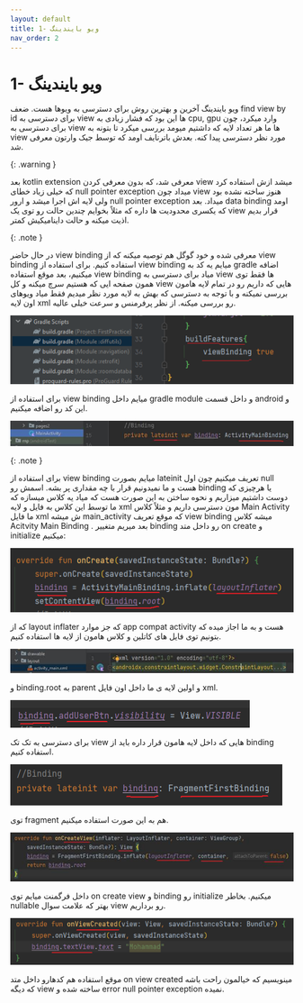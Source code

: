 ```yaml
---
layout: default
title: 1- ویو بایندینگ
nav_order: 2
---
```

# 1- ویو بایندینگ

ویو بایندینگ آخرین و بهترین روش برای دسترسی به ویوها هست.
ضعف find view by id برای دسترسی به view ها این بود که فشار زیادی به cpu, gpu وارد میکرد، چون برای دسترسی به view ها ما هر تعداد لایه که داشتیم میومد بررسی میکرد تا بتونه به view مورد نظر دسترسی پیدا کنه.	
بعدش باترنایف اومد که توسط جیک وارتون معرفی شد.

{: .warning }

بعد kotlin extension معرفی شد، که بدون معرفی کردن view میشد ازش استفاده کرد که خیلی زیاد خطای null pointer exception میداد چون view هنوز ساخته نشده بود ولی لایه اش اجرا میشد و ارور null pointer exception میداد.
بعد data binding اومد که یکسری محدودیت ها داره که مثلاً بخوایم چندین حالت رو توی یک view قرار بدیم اذیت میکنه و حالت داینامیکیش کمتر.

{: .note }

در حال حاضر view binding معرفی شده و خود گوگل هم توصیه میکنه که از view binding استفاده کنیم.
برای استفاده از view binding میایم یه کد به gradle اضافه میکنیم، بعد موقع استفاده view binding میاد برای دسترسی به view ها فقط توی همون صفحه ایی که هستیم سرچ میکنه و کل view هایی که داریم رو در تمام لایه هامون بررسی نمیکنه و با توجه به دسترسی که بهش به لایه مورد نظر میدیم فقط میاد ویوهای اون لایه xml رو بررسی میکنه.
از نظر پرفرمنس و سرعت خیلی عالیه.
 
 <img src="https://github.com/Developers0101/notes-android-course/raw/main/images/view-binding/image001.png" alt="A image">

برای استفاده از view binding میایم داخل gradle module و داخل قسمت android و این کد رو اضافه میکنیم.

<img src="https://github.com/Developers0101/notes-android-course/raw/main/images/view-binding/image002.jpg" alt="A image">

{: .note }

برای استفاده از view binding میایم بصورت lateinit تعریف میکنیم چون اول null هست و ما نمیدونیم قرار با چه مقداری پر بشه.
اسمش رو binding یا هرچیزی که دوست داشتیم میزاریم و نحوه ساختن به این صورت هست که میاد یه کلاس میسازه که ما توسط این کلاس به فایل و لایه xml مون دسترسی داریم و مثلاً کلاس Main Activity ما فایل xml ش میشه main_activity که موقع تعریف view binding میشه کلاس Acitvity Main Binding .
بعد میریم متغییر binding رو داخل متد on create و initialize میکنیم:

<img src="https://github.com/Developers0101/notes-android-course/raw/main/images/view-binding/image003.png" alt="A image">

که از layout inflater که جز موارد app compat activity هست و به ما اجاز میده که بتونیم توی فایل های کاتلین و کلاس هامون از لایه ها استفاده کنیم.

<img src="https://github.com/Developers0101/notes-android-course/raw/main/images/view-binding/image004.jpg" alt="A image">
 
و binding.root به parent و اولین لایه ی ما داخل اون فایل xml.

 <img src="https://github.com/Developers0101/notes-android-course/raw/main/images/view-binding/image005.png" alt="A image">

برای دسترسی به تک تک view هایی که داخل لایه هامون قرار داره باید از binding استفاده کنیم.

<img src="https://github.com/Developers0101/notes-android-course/raw/main/images/view-binding/image006.png" alt="A image">

توی fragment هم به این صورت استفاده میکنیم.

<img src="https://github.com/Developers0101/notes-android-course/raw/main/images/view-binding/image007.jpg" alt="A image">
 
داخل فرگمنت میایم توی on create view و binding رو initialize میکنیم.
بخاطر nullable بهتر که علامت سوال view رو برداریم.

<img src="https://github.com/Developers0101/notes-android-course/raw/main/images/view-binding/image008.png" alt="A image">
 
موقع استفاده هم کدهارو داخل متد on view created مینویسیم که خیالمون راحت باشه که دیگه view ساخته شده و error null pointer exception نمیده.


